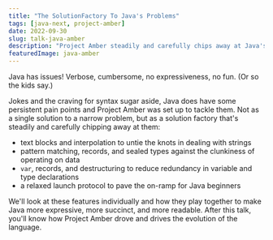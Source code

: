 ```yaml
---
title: "The SolutionFactory To Java's Problems"
tags: [java-next, project-amber]
date: 2022-09-30
slug: talk-java-amber
description: "Project Amber steadily and carefully chips away at Java's persistent pain points. This talk discusses released, previewing, and upcoming features achieve that and make Java more expressive, more succinct, and more readable."
featuredImage: java-amber
---
```


Java has issues!
Verbose, cumbersome, no expressiveness, no fun.
(Or so the kids say.)

Jokes and the craving for syntax sugar aside, Java does have some persistent pain points and Project Amber was set up to tackle them.
Not as a single solution to a narrow problem, but as a solution factory that's steadily and carefully chipping away at them:

* text blocks and interpolation to untie the knots in dealing with strings
* pattern matching, records, and sealed types against the clunkiness of operating on data
* `var`, records, and destructuring to reduce redundancy in variable and type declarations
* a relaxed launch protocol to pave the on-ramp for Java beginners

We'll look at these features individually and how they play together to make Java more expressive, more succinct, and more readable.
After this talk, you'll know how Project Amber drove and drives the evolution of the language.
